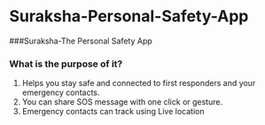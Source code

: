 # Suraksha-Personal-Safety-App
###Suraksha-The Personal Safety App

### What is the purpose of it?
1. Helps you stay safe and connected to first responders and your emergency contacts.
2. You can share SOS message with one click or gesture.
3. Emergency contacts can track using Live location

